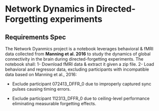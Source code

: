 # Network Dynamics in Directed-Forgetting experiments
## Requirements Spec
The Network Dyanmics project is a notebook leverages behavioral & fMRI data collected from __Manning et al. 2016__ to study the dynamics of global connectivity in the brain during directed-forgetting experiments.
The notebook shall:
1- Download fMRI data & extract it given a zip file.
2- Load behavioral and regressor data, excluding participants with incompatible data based on Manning et al., 2016:

- Exclude participant 072413_DFFR_0 due to improperly captured sync pulses causing timing errors.

- Exclude participant 112313_DFFR_0 due to ceiling-level performance eliminating measurable forgetting effects.